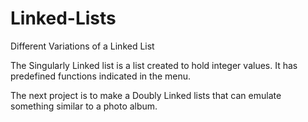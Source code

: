 # Linked-Lists
Different Variations of a Linked List

The Singularly Linked list is a list created to hold integer values. It has predefined functions indicated in the menu.

The next project is to make a Doubly Linked lists that can emulate something similar to a photo album.
